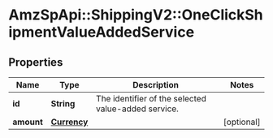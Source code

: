 # AmzSpApi::ShippingV2::OneClickShipmentValueAddedService

## Properties
Name | Type | Description | Notes
------------ | ------------- | ------------- | -------------
**id** | **String** | The identifier of the selected value-added service. | 
**amount** | [**Currency**](Currency.md) |  | [optional] 

